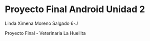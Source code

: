 # Proyecto Final Android Unidad 2
 Linda Ximena Moreno Salgado 6-J

Proyecto Final - Veterinaria
 La Huellita

